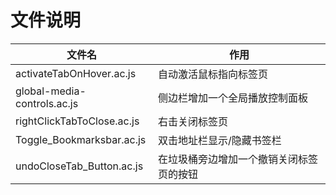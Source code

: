 # 文件说明

| 文件名                      | 作用                                     |
| --------------------------- | ---------------------------------------- |
| activateTabOnHover.ac.js    | 自动激活鼠标指向标签页                   |
| global-media-controls.ac.js | 侧边栏增加一个全局播放控制面板           |
| rightClickTabToClose.ac.js  | 右击关闭标签页                           |
| Toggle_Bookmarksbar.ac.js   | 双击地址栏显示/隐藏书签栏                |
| undoCloseTab_Button.ac.js   | 在垃圾桶旁边增加一个撤销关闭标签页的按钮 |
